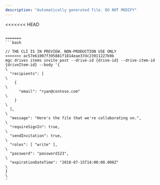 ```yaml
---
description: "Automatically generated file. DO NOT MODIFY"
---
```


<<<<<<< HEAD
```cli

=======
```bash

// THE CLI IS IN PREVIEW. NON-PRODUCTION USE ONLY
>>>>>>> ac57e61007f395881f1814eae37dc23911227b9b
mgc drives items invite post --drive-id {drive-id} --drive-item-id {driveItem-id} --body '{\
  "recipients": [\
    {\
      "email": "ryan@contoso.com"\
    }\
  ],\
  "message": "Here's the file that we're collaborating on.",\
  "requireSignIn": true,\
  "sendInvitation": true,\
  "roles": [ "write" ],\
  "password": "password123",\
  "expirationDateTime": "2018-07-15T14:00:00.000Z"\
}\
'

```